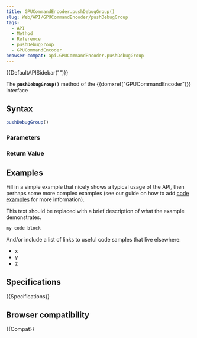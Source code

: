 ```yaml
---
title: GPUCommandEncoder.pushDebugGroup()
slug: Web/API/GPUCommandEncoder/pushDebugGroup
tags:
  - API
  - Method
  - Reference
  - pushDebugGroup
  - GPUCommandEncoder
browser-compat: api.GPUCommandEncoder.pushDebugGroup
---
```

{{DefaultAPISidebar("")}}

The **`pushDebugGroup()`** method of the {{domxref("GPUCommandEncoder")}} interface 

## Syntax

```js
pushDebugGroup()
```

### Parameters



### Return Value



## Examples

Fill in a simple example that nicely shows a typical usage of the API, then perhaps some more complex examples (see our guide on how to add [code examples](/en-US/docs/MDN/Contribute/Structures/Code_examples) for more information).

This text should be replaced with a brief description of what the example demonstrates.

```js
my code block
```

And/or include a list of links to useful code samples that live elsewhere:

*   x
*   y
*   z

## Specifications

{{Specifications}}

## Browser compatibility

{{Compat}}

